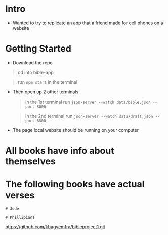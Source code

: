 # Intro

- Wanted to try to replicate an app that a friend made for cell phones on a website

# Getting Started

- Download the repo

> cd into bible-app

> run `npm start` in the terminal

- Then open up 2 other terminals

  > in the 1st terminal run `json-server --watch data/bible.json --port 8000`

  > in the 2nd terminal run `json-server --watch data/draft.json --port 8800`

- The page local website should be running on your computer

# All books have info about themselves

# The following books have actual verses

    # Jude

    # Phillipians

https://github.com/kbagyemfra/bibleproject1.git
